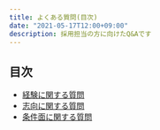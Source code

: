 ```yaml
---
title: よくある質問(目次)
date: "2021-05-17T12:00+09:00"
description: 採用担当の方に向けたQ&Aです
---
```


## 目次

- [経験に関する質問](/recruit-qa/history)
- [志向に関する質問](/recruit-qa/direction)
- [条件面に関する質問](/recruit-qa/requirement)
